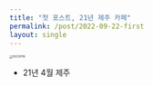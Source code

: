 ```yaml
---
title: "첫 포스트, 21년 제주 카페"
permalink: /post/2022-09-22-first
layout: single
---
```




<img src="../images/2022-09-22-first/DSC00116.JPG" alt="DSC00116" style="zoom: 33%;" />

- 21년 4월 제주
